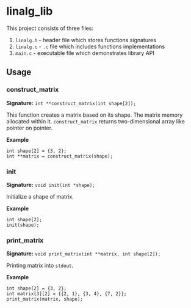 # linalg_lib

This project consists of three files:

1. `linalg.h` - header file which stores functions signatures
2. `linalg.c` - `.c` file which includes functions implementations
3. `main.c` - executable file which demonstrates library API


## Usage

### construct_matrix

**Signature:** `int **construct_matrix(int shape[2]);`

This function creates a matrix based on its shape. The matrix memory allocated within it. `construct_matrix` returns two-dimensional array like pointer on pointer.

**Example**

```
int shape[2] = {3, 2};
int **matrix = construct_matrix(shape);
```

### init

**Signature:** `void init(int *shape);`

Initialize a shape of matrix.

**Example**

```
int shape[2];
init(shape);
```

### print_matrix

**Signature:** `void print_matrix(int **matrix, int shape[2]);`

Printing matrix into `stdout`.

**Example**

```
int shape[2] = {3, 2};
int matrix[3][2] = {{2, 1}, {3, 4}, {7, 2}};
print_matrix(matrix, shape);
```


